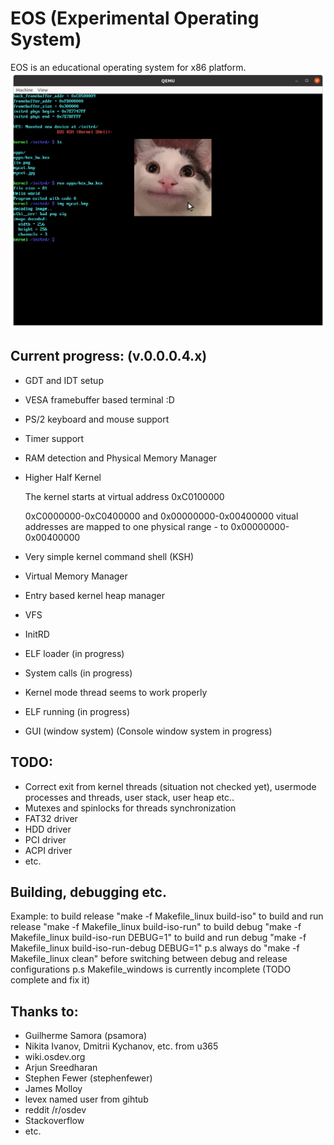 # EOS (Experimental Operating System)

EOS is an educational operating system for x86 platform. 
![screenshot](https://github.com/rgimad/EOS/blob/master/screenshots/screen1.png "Screenshot")

Current progress: (v.0.0.0.4.x)
----------------

- GDT and IDT setup
- VESA framebuffer based terminal :D
- PS/2 keyboard and mouse support
- Timer support
- RAM detection and Physical Memory Manager
- Higher Half Kernel

  The kernel starts at virtual address 0xC0100000

  0xC0000000-0xC0400000 and 0x00000000-0x00400000 vitual addresses are mapped to one physical range - to 0x00000000-0x00400000
- Very simple kernel command shell (KSH)
- Virtual Memory Manager
- Entry based kernel heap manager
- VFS
- InitRD
- ELF loader (in progress)
- System calls (in progress)
- Kernel mode thread seems to work properly
- ELF running (in progress)
- GUI (window system) (Console window system in progress)

TODO:
----

- Correct exit from kernel threads (situation not checked yet), usermode processes and threads, user stack, user heap etc..
- Mutexes and spinlocks for threads synchronization
- FAT32 driver
- HDD driver
- PCI driver
- ACPI driver
- etc.

Building, debugging etc.
------------------------

Example: to build release "make -f Makefile_linux build-iso"
to build and run release "make -f Makefile_linux build-iso-run"
to build debug "make -f Makefile_linux build-iso-run DEBUG=1"
to build and run debug "make -f Makefile_linux build-iso-run-debug DEBUG=1"
p.s always do "make -f Makefile_linux clean" before switching between debug and release configurations
p.s Makefile_windows is currently incomplete (TODO complete and fix it)

Thanks to:
---------

- Guilherme Samora (psamora)
- Nikita Ivanov, Dmitrii Kychanov, etc. from u365
- wiki.osdev.org
- Arjun Sreedharan
- Stephen Fewer (stephenfewer)
- James Molloy
- levex named user from gihtub
- reddit /r/osdev
- Stackoverflow
- etc.
